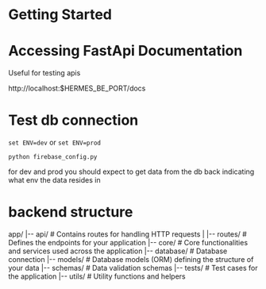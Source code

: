 # Getting Started

# Accessing FastApi Documentation

Useful for testing apis

http://localhost:$HERMES_BE_PORT/docs

# Test db connection

`set ENV=dev` or `set ENV=prod`

`python firebase_config.py`

for dev and prod you should expect to get data from the db back indicating what env the data resides in

# backend structure

app/
|-- api/ # Contains routes for handling HTTP requests
| |-- routes/ # Defines the endpoints for your application
|-- core/ # Core functionalities and services used across the application
|-- database/ # Database connection
|-- models/ # Database models (ORM) defining the structure of your data
|-- schemas/ # Data validation schemas
|-- tests/ # Test cases for the application
|-- utils/ # Utility functions and helpers
